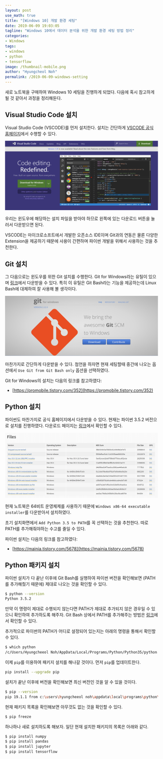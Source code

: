 ```yaml
---
layout: post
use_math: true
title: "[Windows 10] 개발 환경 세팅"
date: 2019-06-09 19:03:05
tagline: "Windows 10에서 데이터 분석을 위한 개발 환경 세팅 방법 정리"
categories:
- Windows
tags:
- windows
- python
- tensorflow
image: /thumbnail-mobile.png
author: "Hyungcheol Noh"
permalink: /2019-06-09-windows-setting
---
```


새로 노트북을 구매하여 Windows 10 세팅을 진행하게 되었다. 다음에 혹시 참고하게 될 것 같아서 과정을 정리해둔다.

## Visual Studio Code 설치
Visual Studio Code (VSCODE)를 먼저 설치한다. 설치는 간단하게 [VSCODE 공식 홈페이지](https://code.visualstudio.com/)에서 수행할 수 있다.

![](/assets/2019-06-09-windows-setting/2019-06-09-windows-setting_2019-06-09-19-12-24.png)

우리는 윈도우에 해당하는 설치 파일을 받아야 하므로 왼쪽에 있는 다운로드 버튼을 눌러서 다운받으면 된다.

VSCODE는 마이크로소프트에서 개발한 오픈소스 IDE이며 Git과의 연동은 물론 다양한 Extension을 제공하기 때문에 사용이 간편하며 파이썬 개발을 위해서 사용하는 것을 추천한다.

## Git 설치
그 다음으로는 윈도우를 위한 Git 설치를 수행한다. Git for Windows라는 유틸이 있으며 [링크](https://gitforwindows.org/)에서 다운받을 수 있다. 특히 이 유틸은 Git Bash라는 기능을 제공하는데 Linux Bash에 대체하여 잘 사용해 볼 생각이다.

![](/assets/2019-06-09-windows-setting/2019-06-09-windows-setting_2019-06-09-19-19-36.png)

마찬가지로 간단하게 다운받을 수 있다. 첨언을 하자면 현재 세팅할때 중간에 나오는 옵션에서 `Use Git from Git Bash only` 옵션을 선택하였다.

Git for Windows의 설치는 다음의 링크를 참고하였다:
- [https://promobile.tistory.com/352](https://promobile.tistory.com/352)

## Python 설치
파이썬도 마찬가지로 공식 홈페이지에서 다운받을 수 있다. 현재는 파이썬 3.5.2 버전으로 설치를 진행하였다. 다운로드 페이지는 [링크](https://www.python.org/downloads/release/python-352/)에서 확인할 수 있다.

![](/assets/2019-06-09-windows-setting/2019-06-09-windows-setting_2019-06-09-19-26-23.png)

현재 노트북은 64비트 운영체제를 사용하기 때문에 `Windows x86-64 executable installer`를 다운받아서 설치하였다.

초기 설치화면에서 `Add Python 3.5 to PATH`를 꼭 선택하는 것을 추천한다. 따로 PATH를 추가해줘야하는 수고를 줄일 수 있다.

파이썬 설치는 다음의 링크를 참고하였다:
- [https://mainia.tistory.com/5678](https://mainia.tistory.com/5678)

## Python 패키지 설치
파이썬 설치가 다 끝난 이후에 Git Bash를 실행하여 파이썬 버전을 확인해보면 (PATH를 추가해줬기 때문에) 제대로 나오는 것을 확인할 수 있다.

```bash
$ python --version
Python 3.5.2
```

만약 이 명령이 제대로 수행되지 않는다면 PATH가 제대로 추가되지 않은 경우일 수 있으니 확인하여 추가하도록 해주자. Git Bash 상에서 PATH를 추가해주는 방법은 [링크](https://sonalsatpute.wordpress.com/2016/07/21/python-on-windows-git-bash/)에서 확인할 수 있다.

추가적으로 파이썬의 PATH가 어디로 설정되어 있는지는 아래의 명령을 통해서 확인할 수 있다.

```bash
$ which python
/c/Users/Hyungcheeol Noh/AppData/Local/Programs/Python/Python35/python
```

이제 `pip`를 이용하여 패키지 설치를 해나갈 것이다. 먼저 `pip`를 업데이트한다.

```bash
pip install --upgrade pip
```

설치가 끝난 이후에 버전을 확인해보면 최신 버전인 것을 알 수 있을 것이다.

```bash
$ pip --version
pip 19.1.1 from c:\users\hyungcheeol noh\appdata\local\programs\python\python35\lib\site-packages\pip (python 3.5)
```

현재 패키지 목록을 확인해보면 아무것도 없는 것을 확인할 수 있다.

```bash
$ pip freeze
```

하나하나 새로 설치하도록 해보자. 일단 현재 설치한 패키지의 목록은 아래와 같다.

```bash
$ pip install numpy
$ pip install pandas
$ pip install jupyter
$ pip install tensorflow
```

